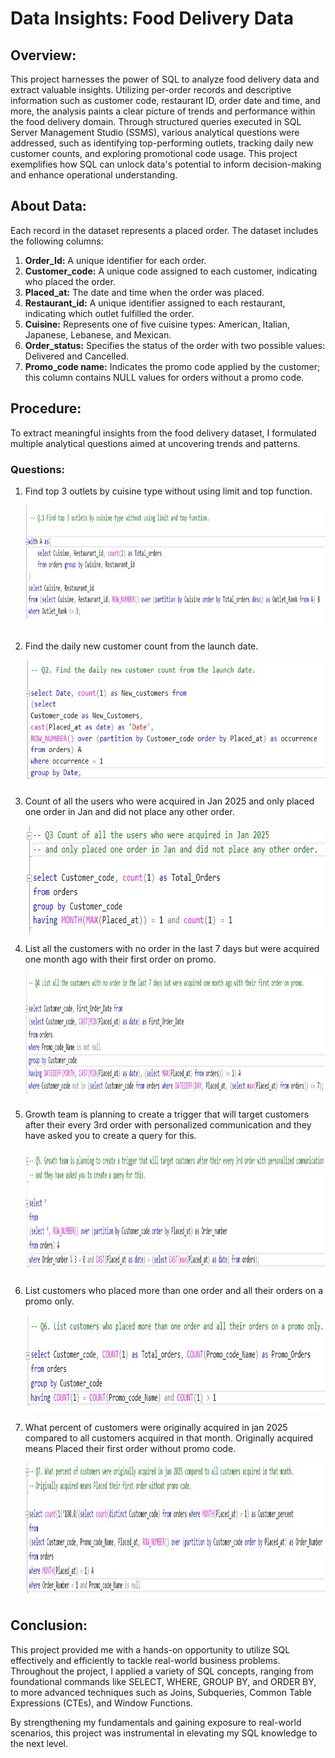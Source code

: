 # Data Insights: Food Delivery Data
<h2>Overview:</h2>
<p>This project harnesses the power of SQL to analyze food delivery data and extract valuable insights. 
Utilizing per-order records and descriptive information such as customer code, restaurant ID, order date and time, and more, the analysis paints a clear picture of trends and performance within the food delivery domain. 
Through structured queries executed in SQL Server Management Studio (SSMS), various analytical questions were addressed, such as identifying top-performing outlets, tracking daily new customer counts, and exploring promotional code usage. 
This project exemplifies how SQL can unlock data's potential to inform decision-making and enhance operational understanding.</p>
<h2>About Data:</h2>
<p>Each record in the dataset represents a placed order. The dataset includes the following columns:</p>
<ol>
  <li><b>Order_Id:</b> A unique identifier for each order.</li>
  <li><b>Customer_code:</b> A unique code assigned to each customer, indicating who placed the order.</li>
  <li><b>Placed_at:</b> The date and time when the order was placed.</li>
  <li><b>Restaurant_id:</b> A unique identifier assigned to each restaurant, indicating which outlet fulfilled the order.</li>
  <li><b>Cuisine:</b> Represents one of five cuisine types: American, Italian, Japanese, Lebanese, and Mexican.</li>
  <li><b>Order_status:</b> Specifies the status of the order with two possible values: Delivered and Cancelled.</li>
  <li><b>Promo_code name:</b> Indicates the promo code applied by the customer; this column contains NULL values for orders without a promo code.</li>
</ol>
<h2>Procedure:</h2>
<p>To extract meaningful insights from the food delivery dataset, I formulated multiple analytical questions aimed at uncovering trends and patterns.</p>
<h3>Questions:</h3>
<ol>
  <li>
    Find top 3 outlets by cuisine type without using limit and top function.
    <p></p>
    <img src="/Images/Q1.jpg" width="1039" height="200"/>
  </li>
  <p></p>
  <li>
    Find the daily new customer count from the launch date.
    <p></p>
    <img src="/Images/Q2.jpg" width="631" height="200"/>
  </li>
  <p></p>
  <li>
    Count of all the users who were acquired in Jan 2025 and only placed one order in Jan and did not place any other order.
    <p></p>
    <img src="/Images/Q3.jpg" width="703" height="171"/>
  </li>
  <p></p>
  <li>
    List all the customers with no order in the last 7 days but were acquired one month ago with their first order on promo.
    <p></p>
    <img src="/Images/Q4.jpg" width="1089" height="200"/>
  </li>
  <p></p>
  <li>
    Growth team is planning to create a trigger that will target customers after their every 3rd order with personalized communication and they have asked you to create a query for this.
    <p></p>
    <img src="/Images/Q5.jpg" width="1330" height="200"/>
  </li>
  <p></p>
  <li>
    List customers who placed more than one order and all their orders on a promo only.
    <p></p>
    <img src="/Images/Q6.jpg" width="880" height="154"/>
  </li>
  <p></p>
  <li>
    What percent of customers were originally acquired in jan 2025 compared to all customers acquired in that month. Originally acquired means Placed their first order without promo code.
    <p></p>
    <img src="/Images/Q7.jpg" width="1288" height="216"/>
  </li>
</ol>
<h2>Conclusion:</h2>
<p>This project provided me with a hands-on opportunity to utilize SQL effectively and efficiently to tackle real-world business problems. Throughout the project, I applied a variety of SQL concepts, ranging from foundational commands like SELECT, WHERE, GROUP BY, and ORDER BY, to more advanced techniques such as Joins, Subqueries, Common Table Expressions (CTEs), and Window Functions.</p>
<p>By strengthening my fundamentals and gaining exposure to real-world scenarios, this project was instrumental in elevating my SQL knowledge to the next level.</p>


















